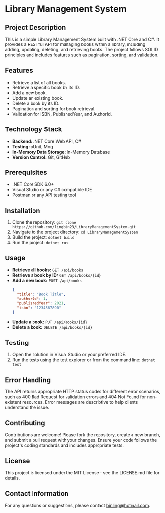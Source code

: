 # Library Management System

## Project Description
This is a simple Library Management System built with .NET Core and C#. It provides a RESTful API for managing books within a library, including adding, updating, deleting, and retrieving books. The project follows SOLID principles and includes features such as pagination, sorting, and validation.

## Features
- Retrieve a list of all books.
- Retrieve a specific book by its ID.
- Add a new book.
- Update an existing book.
- Delete a book by its ID.
- Pagination and sorting for book retrieval.
- Validation for ISBN, PublishedYear, and AuthorId.

## Technology Stack
- **Backend:** .NET Core Web API, C#
- **Testing:** xUnit, Moq
- **In-Memory Data Storage:** In-Memory Database
- **Version Control:** Git, GitHub

## Prerequisites
- .NET Core SDK 6.0+
- Visual Studio or any C# compatible IDE
- Postman or any API testing tool

## Installation
1. Clone the repository: `git clone https://github.com/lingbin23/LibraryManagementSystem.git`
2. Navigate to the project directory: `cd LibraryManagementSystem`
3. Build the project: `dotnet build`
4. Run the project: `dotnet run`

## Usage
- **Retrieve all books:** `GET /api/books`
- **Retrieve a book by ID:** `GET /api/books/{id}`
- **Add a new book:** `POST /api/books`
    ```json
    {
      "title": "Book Title",
      "authorId": 1,
      "publishedYear": 2021,
      "isbn": "1234567890"
    }
    ```
- **Update a book:** `PUT /api/books/{id}`
- **Delete a book:** `DELETE /api/books/{id}`

## Testing
1. Open the solution in Visual Studio or your preferred IDE.
2. Run the tests using the test explorer or from the command line: `dotnet test`

## Error Handling
The API returns appropriate HTTP status codes for different error scenarios, such as 400 Bad Request for validation errors and 404 Not Found for non-existent resources. Error messages are descriptive to help clients understand the issue.

## Contributing
Contributions are welcome! Please fork the repository, create a new branch, and submit a pull request with your changes. Ensure your code follows the project's coding standards and includes appropriate tests.

## License
This project is licensed under the MIT License - see the LICENSE.md file for details.

## Contact Information
For any questions or suggestions, please contact [binling@hotmail.com](mailto:binling@hotmail.com).
